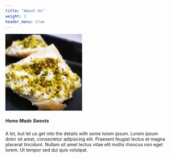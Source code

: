 ```yaml
---
title: "About Us"
weight: 3
header_menu: true
---
```


![Our Family](/images/cover-image.jpg)

##### Home Made Sweets 

A lot, but let us get into the details with some lorem ipsum. Lorem ipsum dolor sit amet, consectetur adipiscing elit. Praesent feugiat lectus et magna placerat tincidunt. Nullam sit amet lectus vitae elit mollis rhoncus non eget lorem. Ut tempor sed dui quis volutpat.

